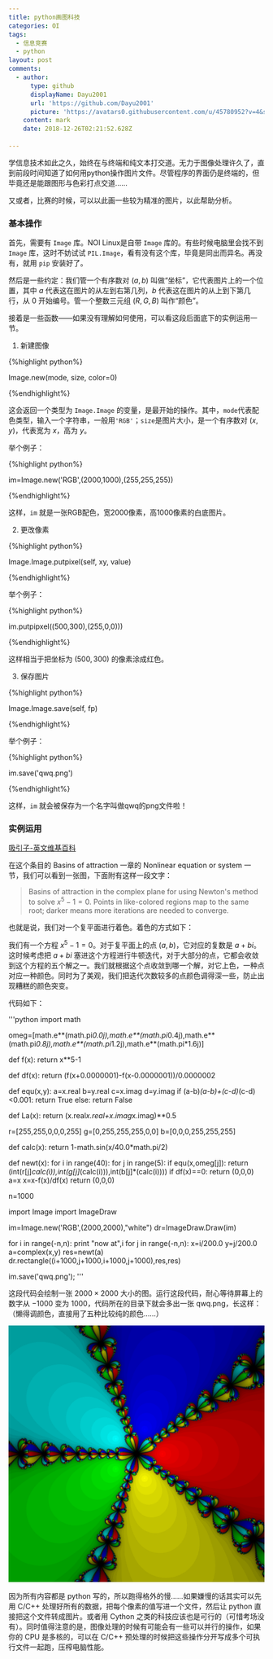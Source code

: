 ```yaml
---
title: python画图科技
categories: OI
tags:
  - 信息竞赛
  - python
layout: post
comments:
  - author:
      type: github
      displayName: Dayu2001
      url: 'https://github.com/Dayu2001'
      picture: 'https://avatars0.githubusercontent.com/u/45780952?v=4&s=73'
    content: mark
    date: 2018-12-26T02:21:52.628Z

---
```


学信息技术如此之久，始终在与终端和纯文本打交道。无力于图像处理许久了，直到前段时间知道了如何用python操作图片文件。尽管程序的界面仍是终端的，但毕竟还是能跟图形与色彩打点交道……

又或者，比赛的时候，可以以此画一些较为精准的图片，以此帮助分析。

### 基本操作

首先，需要有 `Image` 库。NOI Linux是自带 `Image` 库的。有些时候电脑里会找不到 `Image` 库，这时不妨试试 `PIL.Image`，看有没有这个库，毕竟是同出而异名。再没有，就用 `pip` 安装好了。

然后是一些约定：我们管一个有序数对 $(a,b)$ 叫做“坐标”，它代表图片上的一个位置，其中 $a$ 代表这在图片的从左到右第几列，$b$ 代表这在图片的从上到下第几行，从 $0$ 开始编号。管一个整数三元组 $(R,G,B)$ 叫作“颜色”。

接着是一些函数——如果没有理解如何使用，可以看这段后面底下的实例运用一节。

1. 新建图像

{%highlight python%}

Image.new(mode, size, color=0)

{%endhighlight%}

这会返回一个类型为 `Image.Image` 的变量，是最开始的操作。其中，`mode`代表配色类型，输入一个字符串，一般用``'RGB'``；`size`是图片大小，是一个有序数对 $(x,y)$，代表宽为 $x$，高为 $y$。

举个例子：

{%highlight python%}

im=Image.new('RGB',(2000,1000),(255,255,255))

{%endhighlight%}

这样，`im` 就是一张RGB配色，宽2000像素，高1000像素的白底图片。

2. 更改像素

{%highlight python%}

Image.Image.putpixel(self, xy, value)

{%endhighlight%}

举个例子：

{%highlight python%}

im.putpipxel((500,300),(255,0,0)))

{%endhighlight%}

这样相当于把坐标为 $(500,300)$ 的像素涂成红色。

3. 保存图片

{%highlight python%}

Image.Image.save(self, fp)

{%endhighlight%}

举个例子：

{%highlight python%}

im.save('qwq.png')

{%endhighlight%}

这样，`im` 就会被保存为一个名字叫做qwq的png文件啦！

### 实例运用

[吸引子-英文维基百科](https://en.wikipedia.org/wiki/Attractor#Nonlinear_equation_or_system)

在这个条目的 Basins of attraction 一章的 Nonlinear equation or system 一节，我们可以看到一张图，下面附有这样一段文字：

> Basins of attraction in the complex plane for using Newton's method to solve $x^5 − 1 = 0$. Points in like-colored regions map to the same root; darker means more iterations are needed to converge.

也就是说，我们对一个复平面进行着色。着色的方式如下：

我们有一个方程 $x^5-1=0$。对于复平面上的点 $(a,b)$，它对应的复数是 $a+bi$。这时候考虑把 $a+bi$ 塞进这个方程进行牛顿迭代，对于大部分的点，它都会收敛到这个方程的五个解之一。我们就根据这个点收敛到哪一个解，对它上色，一种点对应一种颜色。同时为了美观，我们把迭代次数较多的点颜色调得深一些，防止出现糟糕的颜色突变。

代码如下：

'''python
import math

omeg=[math.e**(math.pi*0.0j),math.e**(math.pi*0.4j),math.e**(math.pi*0.8j),math.e**(math.pi*1.2j),math.e**(math.pi*1.6j)]

def f(x):
	return x**5-1

def df(x):
	return (f(x+0.0000001)-f(x-0.0000001))/0.0000002

def equ(x,y):
	a=x.real
	b=y.real
	c=x.imag
	d=y.imag
	if (a-b)*(a-b)+(c-d)*(c-d)<0.001:
		return True
	else:
		return False

def La(x):
	return (x.real*x.real+x.imag*x.imag)**0.5

r=[255,255,0,0,0,255]
g=[0,255,255,255,0,0]
b=[0,0,0,255,255,255]

def calc(x):
	return 1-math.sin(x/40.0*math.pi/2)

def newt(x):
	for i in range(40):
		for j in range(5):
			if equ(x,omeg[j]):
				return (int(r[j]*calc(i)),int(g[j]*(calc(i))),int(b[j]*(calc(i))))
		if df(x)==0:
			return (0,0,0)
		a=x
		x=x-f(x)/df(x)
	return (0,0,0)


n=1000

import Image
import ImageDraw

im=Image.new('RGB',(2000,2000),"white")
dr=ImageDraw.Draw(im)

for i in range(-n,n):
	print "now at",i
		for j in range(-n,n):
		x=i/200.0
		y=j/200.0
		a=complex(x,y)
		res=newt(a)
		dr.rectangle((i+1000,j+1000,i+1000,j+1000),res,res)

im.save('qwq.png');
'''

这段代码会绘制一张 $2000\times 2000$ 大小的图。运行这段代码，耐心等待屏幕上的数字从 $-1000$ 变为 $1000$，代码所在的目录下就会多出一张 qwq.png，长这样：（懒得调颜色，直接用了五种比较纯的颜色……）

![](/images/2018-09-19-qwq.png)

因为所有内容都是 python 写的，所以跑得格外的慢……如果嫌慢的话其实可以先用 C/C++ 处理好所有的数据，把每个像素的值写进一个文件，然后让 python 直接把这个文件转成图片。或者用 Cython 之类的科技应该也是可行的（可惜考场没有）。同时值得注意的是，图像处理的时候有可能会有一些可以并行的操作，如果你的 CPU 是多核的，可以在 C/C++ 预处理的时候把这些操作分开写成多个可执行文件一起跑，压榨电脑性能。
